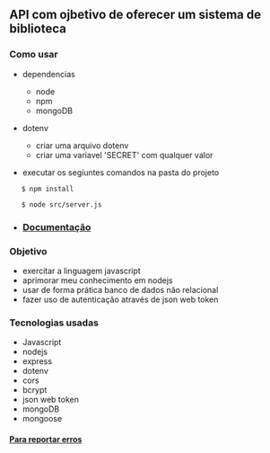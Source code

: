 ## API com ojbetivo de oferecer um sistema de biblioteca

   ### Como usar
   -  dependencias
      - node
      - npm
      - mongoDB
      
   - dotenv
      - criar uma arquivo dotenv
      - criar uma variavel 'SECRET' com qualquer valor

   - executar os segiuntes comandos na pasta do projeto
   ```
      $ npm install

      $ node src/server.js
   ```
   
   - ### [Documentação](https://github.com/eduardosdl/LibraryAPI/wiki)  
  
   ### Objetivo
   - exercitar a linguagem javascript
   - aprimorar meu conhecimento em nodejs
   - usar de forma prática banco de dados não relacional
   - fazer uso de autenticação através de json web token

   ### Tecnologias usadas
   - Javascript
   - nodejs
   - express
   - dotenv
   - cors
   - bcrypt
   - json web token
   - mongoDB
   - mongoose

   #### <a href="https://github.com/eduardosdl/LibraryAPI/issues"> Para reportar erros</a>
